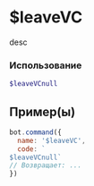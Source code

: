 # $leaveVC
desc
### Использование
```php
$leaveVCnull
```

## Пример(ы)

```javascript
bot.command({
  name: '$leaveVC',
  code: `
$leaveVCnull`
// Возвращает: ...
})
```